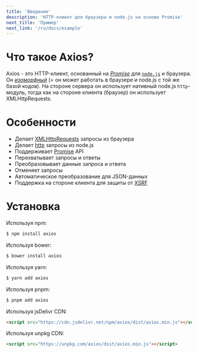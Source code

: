 ```yaml
---
title: 'Введение'
description: 'HTTP-клиент для браузера и node.js на основе Promise'
next_title: 'Пример'
next_link: '/ru/docs/example'
---
```


# Что такое Axios?
Axios - это HTTP-клиент, основанный на *[Promise](https://javascript.info/promise-basics)* для [`node.js`](https://nodejs.org) и браузера. Он *[изоморфный](https://www.lullabot.com/articles/what-is-an-isomorphic-application)* (= он может работать в браузере и node.js с той же базой кодов). На стороне сервера он использует нативный node.js `http`-модуль, тогда как на стороне клиента (браузер) он использует XMLHttpRequests.

# Особенности

- Делает [XMLHttpRequests](https://developer.mozilla.org/en-US/docs/Web/API/XMLHttpRequest) запросы из браузера
- Делает [http](http://nodejs.org/api/http.html) запросы из node.js
- Поддерживает [Promise](https://developer.mozilla.org/en-US/docs/Web/JavaScript/Reference/Global_Objects/Promise) API
- Перехватывает запросы и ответы
- Преобразовывает данные запроса и ответа
- Отменяет запросы
- Автоматическое преобразование для JSON-данных
- Поддержка на стороне клиента для защиты от [XSRF](http://en.wikipedia.org/wiki/Cross-site_request_forgery)

# Установка

Используя npm:

```bash
$ npm install axios
```

Используя bower:

```bash
$ bower install axios
```

Используя yarn:

```bash
$ yarn add axios
```

Используя pnpm:

```bash
$ pnpm add axios
```

Используя jsDelivr CDN:

```html
<script src="https://cdn.jsdelivr.net/npm/axios/dist/axios.min.js"></script>
```

Используя unpkg CDN:

```html
<script src="https://unpkg.com/axios/dist/axios.min.js"></script>
```